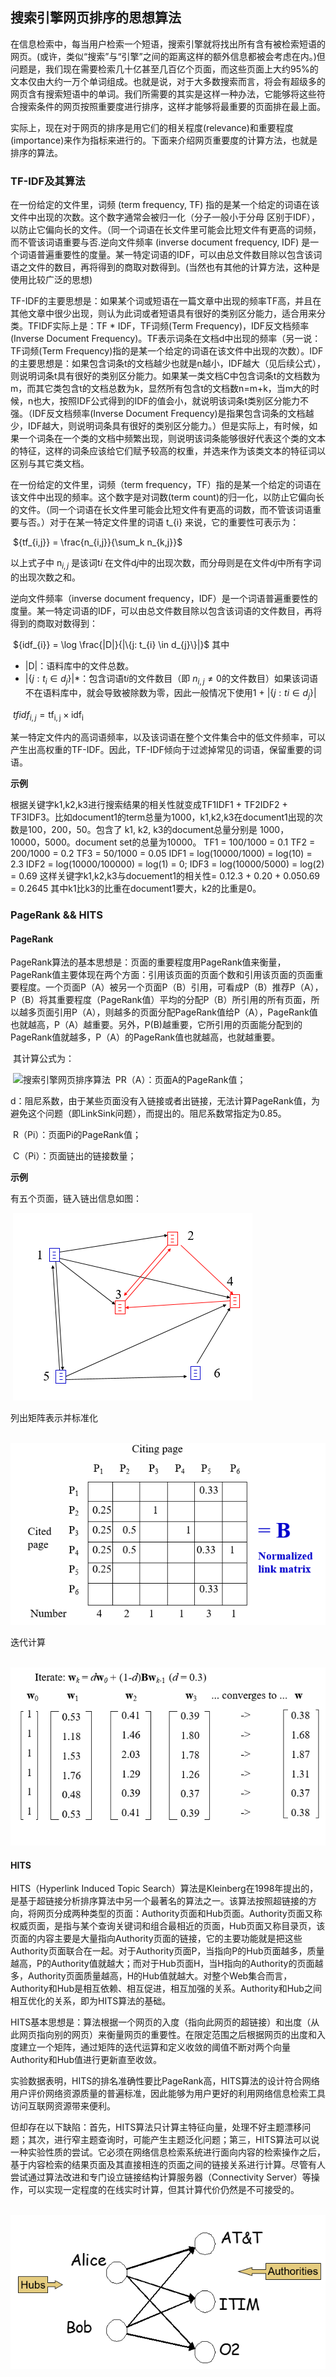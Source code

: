 ## 搜索引擎网页排序的思想算法

在信息检索中，每当用户检索一个短语，搜索引擎就将找出所有含有被检索短语的网页。(或许，类似“搜索”与“引擎”之间的距离这样的额外信息都被会考虑在内。)但问题是，我们现在需要检索几十亿甚至几百亿个页面，而这些页面上大约95%的文本仅由大约一万个单词组成。也就是说，对于大多数搜索而言，将会有超级多的网页含有搜索短语中的单词。我们所需要的其实是这样一种办法，它能够将这些符合搜索条件的网页按照重要度进行排序，这样才能够将最重要的页面排在最上面。

实际上，现在对于网页的排序是用它们的相关程度(relevance)和重要程度(importance)来作为指标来进行的。下面来介绍网页重要度的计算方法，也就是排序的算法。

### TF-IDF及其算法
在一份给定的文件里，词频 (term frequency, TF) 指的是某一个给定的词语在该文件中出现的次数。这个数字通常会被归一化（分子一般小于分母 区别于IDF），以防止它偏向长的文件。（同一个词语在长文件里可能会比短文件有更高的词频，而不管该词语重要与否.逆向文件频率 (inverse document frequency, IDF) 是一个词语普遍重要性的度量。某一特定词语的IDF，可以由总文件数目除以包含该词语之文件的数目，再将得到的商取对数得到。(当然也有其他的计算方法，这种是使用比较广泛的思想)

TF-IDF的主要思想是：如果某个词或短语在一篇文章中出现的频率TF高，并且在其他文章中很少出现，则认为此词或者短语具有很好的类别区分能力，适合用来分类。TFIDF实际上是：TF * IDF，TF词频(Term Frequency)，IDF反文档频率(Inverse Document Frequency)。TF表示词条在文档d中出现的频率（另一说：TF词频(Term Frequency)指的是某一个给定的词语在该文件中出现的次数）。IDF的主要思想是：如果包含词条t的文档越少也就是n越小，IDF越大（见后续公式），则说明词条t具有很好的类别区分能力。如果某一类文档C中包含词条t的文档数为m，而其它类包含t的文档总数为k，显然所有包含t的文档数n=m+k，当m大的时候，n也大，按照IDF公式得到的IDF的值会小，就说明该词条t类别区分能力不强。（IDF反文档频率(Inverse Document Frequency)是指果包含词条的文档越少，IDF越大，则说明词条具有很好的类别区分能力。）但是实际上，有时候，如果一个词条在一个类的文档中频繁出现，则说明该词条能够很好代表这个类的文本的特征，这样的词条应该给它们赋予较高的权重，并选来作为该类文本的特征词以区别与其它类文档。

在一份给定的文件里，词频（term frequency，TF）指的是某一个给定的词语在该文件中出现的频率。这个数字是对词数(term count)的归一化，以防止它偏向长的文件。（同一个词语在长文件里可能会比短文件有更高的词数，而不管该词语重要与否。）对于在某一特定文件里的词语 t_{i} 来说，它的重要性可表示为：

​                                                                                 ${tf_{i,j}} = \frac{n_{i,j}}{\sum_k n_{k,j}}$

 以上式子中 n$_{i,j}$ 是该词t${i}$ 在文件d${j}$中的出现次数，而分母则是在文件d${j}$中所有字词的出现次数之和。

逆向文件频率（inverse document frequency，IDF）是一个词语普遍重要性的度量。某一特定词语的IDF，可以由总文件数目除以包含该词语的文件数目，再将得到的商取对数得到：

​                                                                                ${idf_{i}} =  \log \frac{|D|}{|\{j: t_{i} \in d_{j}\}|}$
其中

- |D|：语料库中的文件总数。
- $|\{ j: t_{i} \in d_{j}\}|*$：包含词语t${i}$的文件数目（即 $n_{i,j}\neq0$的文件数目）如果该词语不在语料库中，就会导致被除数为零，因此一般情况下使用1 + $|\{j : t{i} \in d_{j}\}|$

​                                                                               ${tf{}idf_{i,j}} = \mathrm{tf_{i,j}} \times  \mathrm{idf_{i}}$

某一特定文件内的高词语频率，以及该词语在整个文件集合中的低文件频率，可以产生出高权重的TF-IDF。因此，TF-IDF倾向于过滤掉常见的词语，保留重要的词语。

**示例**

根据关键字k1,k2,k3进行搜索结果的相关性就变成TF1IDF1 + TF2IDF2 + TF3IDF3。比如document1的term总量为1000，k1,k2,k3在document1出现的次数是100，200，50。包含了 k1, k2, k3的document总量分别是 1000， 10000，5000。document set的总量为10000。 TF1 = 100/1000 = 0.1 TF2 = 200/1000 = 0.2 TF3 = 50/1000 = 0.05 IDF1 = log(10000/1000) = log(10) = 2.3 IDF2 = log(10000/100000) = log(1) = 0; IDF3 = log(10000/5000) = log(2) = 0.69 这样关键字k1,k2,k3与docuement1的相关性= 0.12.3 + 0.20 + 0.050.69 = 0.2645 其中k1比k3的比重在document1要大，k2的比重是0。



### PageRank && HITS

#### PageRank

PageRank算法的基本思想是：页面的重要程度用PageRank值来衡量，PageRank值主要体现在两个方面：引用该页面的页面个数和引用该页面的页面重要程度。一个页面P（A）被另一个页面P（B）引用，可看成P（B）推荐P（A），P（B）将其重要程度（PageRank值）平均的分配P（B）所引用的所有页面，所以越多页面引用P（A），则越多的页面分配PageRank值给P（A），PageRank值也就越高，P（A）越重要。另外，P(B)越重要，它所引用的页面能分配到的PageRank值就越多，P（A）的PageRank值也就越高，也就越重要。

​         其计算公式为：

​                                                                          ![搜索引擎网页排序算法](http://www.hyqb.sh.cn/Portals/2/2(27).jpg)
​         PR（A）：页面A的PageRank值；

​         d：阻尼系数，由于某些页面没有入链接或者出链接，无法计算PageRank值，为避免这个问题（即LinkSink问题），而提出的。阻尼系数常指定为0.85。

​         R（Pi）：页面Pi的PageRank值；

​         C（Pi）：页面链出的链接数量；



**示例**

有五个页面，链入链出信息如图：

​                                                        ![111](https://github.com/zhangxiaoyidog/photo/blob/master/1.png)

列出矩阵表示并标准化

​                                         ![3](https://github.com/zhangxiaoyidog/photo/blob/master/3.png)

迭代计算

​                                     ![2](https://github.com/zhangxiaoyidog/photo/blob/master/2.png)

#### HITS

HITS（Hyperlink Induced Topic Search）算法是Kleinberg在1998年提出的，是基于超链接分析排序算法中另一个最著名的算法之一。该算法按照超链接的方向，将网页分成两种类型的页面：Authority页面和Hub页面。Authority页面又称权威页面，是指与某个查询关键词和组合最相近的页面，Hub页面又称目录页，该页面的内容主要是大量指向Authority页面的链接，它的主要功能就是把这些Authority页面联合在一起。对于Authority页面P，当指向P的Hub页面越多，质量越高，P的Authority值就越大；而对于Hub页面H，当H指向的Authority的页面越多，Authority页面质量越高，H的Hub值就越大。对整个Web集合而言，Authority和Hub是相互依赖、相互促进，相互加强的关系。Authority和Hub之间相互优化的关系，即为HITS算法的基础。

 HITS基本思想是：算法根据一个网页的入度（指向此网页的超链接）和出度（从此网页指向别的网页）来衡量网页的重要性。在限定范围之后根据网页的出度和入度建立一个矩阵，通过矩阵的迭代运算和定义收敛的阈值不断对两个向量Authority和Hub值进行更新直至收敛。

实验数据表明，HITS的排名准确性要比PageRank高，HITS算法的设计符合网络用户评价网络资源质量的普遍标准，因此能够为用户更好的利用网络信息检索工具访问互联网资源带来便利。

但却存在以下缺陷：首先，HITS算法只计算主特征向量，处理不好主题漂移问题；其次，进行窄主题查询时，可能产生主题泛化问题；第三，HITS算法可以说一种实验性质的尝试。它必须在网络信息检索系统进行面向内容的检索操作之后，基于内容检索的结果页面及其直接相连的页面之间的链接关系进行计算。尽管有人尝试通过算法改进和专门设立链接结构计算服务器（Connectivity Server）等操作，可以实现一定程度的在线实时计算，但其计算代价仍然是不可接受的。

​                                 ![4](https://github.com/zhangxiaoyidog/photo/blob/master/4.png)




























